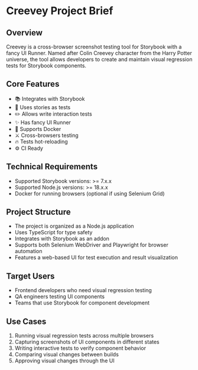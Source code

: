 # Creevey Project Brief

## Overview

Creevey is a cross-browser screenshot testing tool for Storybook with a fancy UI Runner. Named after Colin Creevey character from the Harry Potter universe, the tool allows developers to create and maintain visual regression tests for Storybook components.

## Core Features

- 📚 Integrates with Storybook
- 📜 Uses stories as tests
- ✏️ Allows write interaction tests
- ✨ Has fancy UI Runner
- 🐳 Supports Docker
- ⚔️ Cross-browsers testing
- 🔥 Tests hot-reloading
- ⚙️ CI Ready

## Technical Requirements

- Supported Storybook versions: >= 7.x.x
- Supported Node.js versions: >= 18.x.x
- Docker for running browsers (optional if using Selenium Grid)

## Project Structure

- The project is organized as a Node.js application
- Uses TypeScript for type safety
- Integrates with Storybook as an addon
- Supports both Selenium WebDriver and Playwright for browser automation
- Features a web-based UI for test execution and result visualization

## Target Users

- Frontend developers who need visual regression testing
- QA engineers testing UI components
- Teams that use Storybook for component development

## Use Cases

1. Running visual regression tests across multiple browsers
2. Capturing screenshots of UI components in different states
3. Writing interactive tests to verify component behavior
4. Comparing visual changes between builds
5. Approving visual changes through the UI
